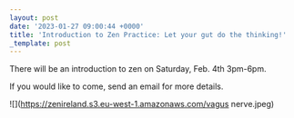 ```yaml
---
layout: post
date: '2023-01-27 09:00:44 +0000'
title: 'Introduction to Zen Practice: Let your gut do the thinking!'
_template: post
---
```


There will be an introduction to zen on Saturday, Feb. 4th 3pm-6pm.

If you would like to come, send an email for more details.

![](https://zenireland.s3.eu-west-1.amazonaws.com/vagus nerve.jpeg)
